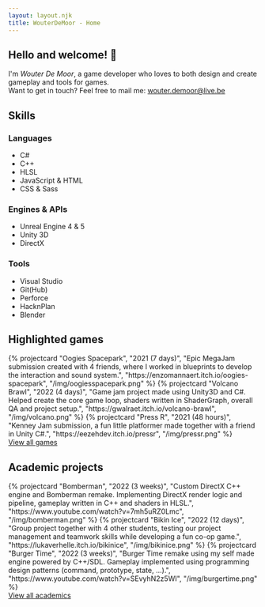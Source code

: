 ```yaml
---
layout: layout.njk
title: WouterDeMoor - Home
---
```


<section class="introduction container">
    <h2 class="introduction-title">Hello and welcome! &#128075;</h2>
    <div class="introduction-text">I'm <em>Wouter De Moor</em>, a game developer who loves to both design and create gameplay and tools for games.</div>
    <div class="introduction-contact">Want to get in touch? Feel free to mail me: <a href="mailto:wouter.demoor@live.be" class="introduction-mail">wouter.demoor@live.be</a></div>
</section>

<section class="skills container">
    <h2>Skills</h2>
    <div class="skills-grid">
        <div class="skill-div">
            <h3>Languages</h3>
            <ul class="skill-list">
                <li>C#</li>
                <li>C++</li>
                <li>HLSL</li>
                <li>JavaScript &amp; HTML</li>
                <li>CSS &amp; Sass</li>
            </ul>
        </div>
        <div class="skill-div">
            <h3>Engines & APIs</h3>
            <ul class="skill-list">
                <li>Unreal Engine 4 &amp; 5</li>
                <li>Unity 3D</li>
                <li>DirectX</li>
            </ul>
        </div>
        <div class="skill-div">
            <h3>Tools</h3>
            <ul class="skill-list">
                <li>Visual Studio</li>
                <li>Git(Hub)</li>
                <li>Perforce</li>
                <li>HacknPlan</li>
                <li>Blender</li>
            </ul>
        </div>
    </div>
</section>

<section class="highlights container">
    <h2>Highlighted games</h2>
    <div class="project-grid container">
        {% projectcard "Oogies Spacepark", "2021 (7 days)", "Epic MegaJam submission created with 4 friends, where I worked in blueprints to develop the interaction and sound system.", "https://enzomannaert.itch.io/oogies-spacepark", "/img/oogiesspacepark.png" %}
        {% projectcard "Volcano Brawl", "2022 (4 days)", "Game jam project made using Unity3D and C#. Helped create the core game loop, shaders written in ShaderGraph, overall QA and project setup.", "https://gwalraet.itch.io/volcano-brawl", "/img/volcano.png" %}
        {% projectcard "Press R", "2021 (48 hours)", "Kenney Jam submission, a fun little platformer made together with a friend in Unity C#.", "https://eezehdev.itch.io/pressr", "/img/pressr.png" %}
    </div>
    <div class="viewall">
        <a href="/games">View all games</a>
    </div>
    <h2>Academic projects</h2>
    <div class="project-grid container">
        {% projectcard "Bomberman", "2022 (3 weeks)", "Custom DirectX C++ engine and Bomberman remake. Implementing DirectX render logic and pipeline, gameplay written in C++ and shaders in HLSL.", "https://www.youtube.com/watch?v=7mh5uRZ0Lmc", "/img/bomberman.png" %}
        {% projectcard "Bikin Ice", "2022 (12 days)", "Group project together with 4 other students, testing our project management and teamwork skills while developing a fun co-op game.", "https://lukaverhelle.itch.io/bikinice", "/img/bikinice.png" %}
        {% projectcard "Burger Time", "2022 (3 weeks)", "Burger Time remake using my self made engine powered by C++/SDL. Gameplay implemented using programming design patterns (command, prototype, state, ...).", "https://www.youtube.com/watch?v=SEvyhN2z5WI", "/img/burgertime.png" %}
    </div>
    <div class="viewall">
        <a href="/academic">View all academics</a>
    </div>
</section>